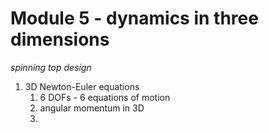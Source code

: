 # Module 5 - dynamics in three dimensions

_spinning top design_

1. 3D Newton-Euler equations
    1. 6 DOFs - 6 equations of motion
    2. angular momentum in 3D
    3. 
